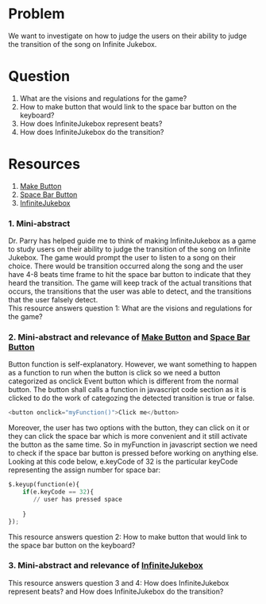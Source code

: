 # Problem
We want to investigate on how to judge the users on their ability to judge the transition of the song on Infinite Jukebox. 

# Question
1. What are the visions and regulations for the game?
2. How to make button that would link to the space bar button on the keyboard?
3. How does InfiniteJukebox represent beats?
4. How does InfiniteJukebox do the transition?	

# Resources
1. [Make Button]
2. [Space Bar Button]
3. [InfiniteJukebox]

### 1. Mini-abstract
Dr. Parry has helped guide me to think of making InfiniteJukebox as a game to study users on their ability to judge the transition of the song on Infinite Jukebox. The game would prompt the user to listen to a song on their choice. There would be transition occurred along the song and the user have 4-8 beats time frame to hit the space bar button to indicate that they heard the transition. 
The game will keep track of the actual transitions that occurs, the transitions that the user was able to detect, and the transitions that the user falsely detect.   
This resource answers question 1: What are the visions and regulations for the game?

### 2. Mini-abstract and relevance of [Make Button] and [Space Bar Button]
Button function is self-explanatory. However, we want something to happen as a function to run when the button is click so we need a button categorized as onclick Event button which is different from the normal button. The button shall calls a function in javascript code section as it is clicked to do the work of categozing the detected transition is true or false. 
```python
<button onclick="myFunction()">Click me</button>
```
Moreover, the user has two options with the button, they can click on it or they can click the space bar which is more convenient and it still activate the button as the same time. So in myFunction in javascript section we need to check if the space bar button is pressed before working on anything else. Looking at this code below, e.keyCode of 32 is the particular keyCode representing the assign number for space bar:
```python
$.keyup(function(e){
	if(e.keyCode == 32){
       // user has pressed space
       
	}
});
```
This resource answers question 2: How to make button that would link to the space bar button on the keyboard? 

### 3. Mini-abstract and relevance of [InfiniteJukebox]




This resource answers question 3 and 4: How does InfiniteJukebox represent beats? and How does InfiniteJukebox do the transition?	

[Make Button]: http://www.w3schools.com/jsref/event_onclick.asp
[Space Bar Button]: http://stackoverflow.com/questions/2249203/check-if-the-spacebar-is-being-pressed-and-the-mouse-is-moving-at-the-same-time
[InfiniteJukebox]: http://labs.echonest.com/Uploader/index.html
